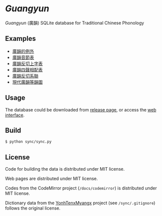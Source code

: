 # _Guangyun_

_Guangyun_ (廣韻) SQLite database for Traditional Chinese Phonology

## Examples

* [廣韻的例外](https://sgalal.github.io/Guangyun/notebook/廣韻的例外.html)
* [廣韻音節表](https://sgalal.github.io/Guangyun/notebook/廣韻音節表.html)
* [廣韻反切上字表](https://sgalal.github.io/Guangyun/notebook/廣韻反切上字表.html)
* [廣韻四聲相配表](https://sgalal.github.io/Guangyun/notebook/廣韻四聲相配表.html)
* [廣韻反切系聯](https://sgalal.github.io/Guangyun/notebook/廣韻反切系聯.html)
* [現代廣韻等韻圖](https://sgalal.github.io/Guangyun/example/yonhdo.html)

## Usage

The database could be downloaded from [release page](https://github.com/sgalal/Guangyun/releases), or access the [web interface](https://github.com/sgalal/Guangyun).

## Build

```sh
$ python sync/sync.py
```

## License

Code for building the data is distributed under MIT license.

Web pages are distributed under MIT license.

Codes from the CodeMirror project (`/docs/codemirror`) is distributed under MIT license.

Dictionary data from the [YonhTenxMyangx](https://github.com/BYVoid/ytenx) project (see `/sync/.gitignore`) follows the original license.
